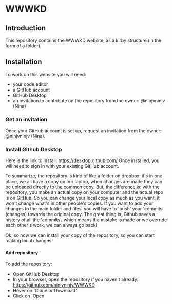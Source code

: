 # WWWKD

## Introduction

This repository contains the WWWKD website, as a kirby structure (in the form of a folder).

## Installation

To work on this website you will need:
- your code editor
- a GitHub account
- GitHub Desktop
- an invitation to contribute on the repository from the owner: @ninjvninjv (Nina)

### Get an invitation

Once your GitHub account is set up, request an invitation from the owner: @ninjvninjv (Nina).

### Install Github Desktop

Here is the link to install: https://desktop.github.com/
Once installed, you will need to sign in with your existing GitHub account. 

To summarize, the repository is kind of like a folder on dropbox: it's in one place, we all have a copy on our laptop, when changes are made they can be uploaded directly to the common copy.
But, the difference is: with the repository, you make an actual copy on your computer and the actual repo is on GitHub. So you can change your local copy as much as you want, it won't change what's in other people's copies. If you want to add your changes to the main folder and files, you will have to 'push' your 'commits' (changes) towards the original copy. The great thing is, Github saves a history of all the 'commits', which means if a mistake is made or we override each other's work, we can always go back!

Ok, so now we can install your copy of the repository, so you can start making local changes.

#### Add repository

To add the repository:
- Open GitHub Desktop
- In your browser, open the repository if you haven't already: https://github.com/ninjvninjv/WWWKD
- Hover on 'Clone or Download' 
- Click on 'Open 
